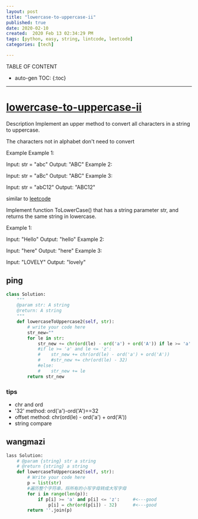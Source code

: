```yaml
---
layout: post
title: "lowercase-to-uppercase-ii"
published: true
date: 2020-02-10 
created:  2020 Feb 13 02:34:29 PM
tags: [python, easy, string, lintcode, leetcode]
categories: [tech]

---
```


TABLE OF CONTENT

* auto-gen TOC:
{:toc}

- - -


# [lowercase-to-uppercase-ii](https://www.lintcode.com/problem/lowercase-to-uppercase-ii/description?_from=ladder&&fromId=99)

Description
Implement an upper method to convert all characters in a string to uppercase.

The characters not in alphabet don't need to convert

Example
Example 1:

Input: str = "abc"
Output: "ABC"
Example 2:

Input: str = "aBc"
Output: "ABC"
Example 3:

Input: str = "abC12"
Output: "ABC12"


similar to [leetcode](https://leetcode.com/problems/to-lower-case/description/)

Implement function ToLowerCase() that has a string parameter str, and returns the same string in lowercase.

Example 1:

Input: "Hello"
Output: "hello"
Example 2:

Input: "here"
Output: "here"
Example 3:

Input: "LOVELY"
Output: "lovely"

## ping

```python
class Solution:
    """
    @param str: A string
    @return: A string
    """
    def lowercaseToUppercase2(self, str):
        # write your code here
        str_new=""
        for le in str:
            str_new += chr(ord(le) - ord('a') + ord('A')) if le >= 'a' and le <= 'z' else le
            #if le >= 'a' and le <= 'z':
            #    str_new += chr(ord(le) - ord('a') + ord('A'))
            #    #str_new += chr(ord(le) - 32)
            #else:
            #    str_new += le
        return str_new
```

### tips

- chr and ord
- '32' method: ord('a')-ord('A')==32
- offset method: chr(ord(le) - ord('a') + ord('A'))
- string compare

## wangmazi

```python
lass Solution:
    # @param {string} str a string
    # @return {string} a string
    def lowercaseToUppercase2(self, str):
        # Write your code here
        p = list(str)
        #遍历整个字符串，将所有的小写字母转成大写字母
        for i in range(len(p)):
            if p[i] >= 'a' and p[i] <= 'z':     #<---good
                p[i] = chr(ord(p[i]) - 32)      #<---good
        return ''.join(p)
```

